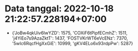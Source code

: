# Data tanggal: 2022-10-18 21:22:57.228194+07:00

* {'JoBw4qkUiv6IwYZD': 1575, 'COXiF6tPipfECmhZ': 1511, 'j4YiEo7s9AzaZktT': 1437, 'FOSTVKrWT6eVcENz': 7370, '5wIc6RqcfHgXxGiE': 10999, 'gKV4ELo6x93rdpPw': 5287}
